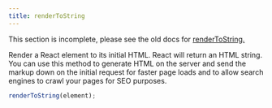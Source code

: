 ```yaml
---
title: renderToString
---
```


<Wip>

This section is incomplete, please see the old docs for [renderToString.](https://reactjs.org/docs/react-dom-server.html#rendertostring)

</Wip>


<Intro>

Render a React element to its initial HTML. React will return an HTML string. You can use this method to generate HTML on the server and send the markup down on the initial request for faster page loads and to allow search engines to crawl your pages for SEO purposes.


```js
renderToString(element);
```

</Intro>

<InlineToc />
